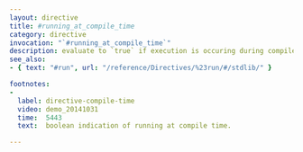 ```yaml
---
layout: directive
title: #running_at_compile_time
category: directive
invocation: "`#running_at_compile_time`"
description: evaluate to `true` if execution is occuring during compile time
see_also:
- { text: "#run", url: "/reference/Directives/%23run/#/stdlib/" }

footnotes:
-
  label: directive-compile-time
  video: demo_20141031
  time:  5443
  text:  boolean indication of running at compile time.

---
```


